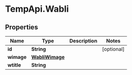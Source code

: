 # TempApi.Wabli

## Properties

Name | Type | Description | Notes
------------ | ------------- | ------------- | -------------
**id** | **String** |  | [optional] 
**wimage** | [**WabliWimage**](WabliWimage.md) |  | 
**wtitle** | **String** |  | 


